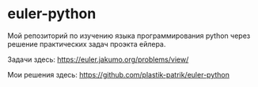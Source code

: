 # euler-python

Мой репозиторий по изучению языка программирования python через решение практических задач проэкта ейлера.

Задачи здесь:
https://euler.jakumo.org/problems/view/

Мои решения здесь:
https://github.com/plastik-patrik/euler-python
